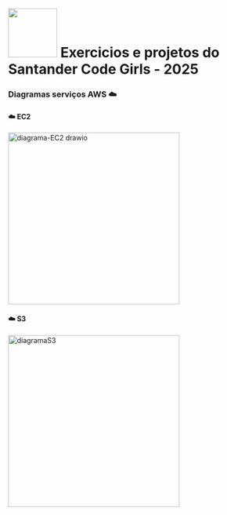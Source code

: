 
# <img src="https://assets.dio.me/U8ylJIXmiBQdb8l8qebsUbe2UzFzws0ReNEQZjhWGgA/f:webp/h:120/q:80/L3RyYWNrcy8xYjQ1YmI0MS1hMmIyLTQ5NjMtYTMyOC03Yjc2YWIxOWE5OGUucG5n" width="100px"> Exercicios e projetos do Santander Code Girls - 2025

### Diagramas serviços AWS  ☁️

#### ☁️ EC2
<img width="350" height="auto" alt="diagrama-EC2 drawio" src="https://github.com/user-attachments/assets/471c9c6b-7d0b-4ed4-b68f-d0405aaf1d74" />

#### ☁️ S3
<img width="350" height="auto" alt="diagramaS3" src="https://github.com/user-attachments/assets/2372ad08-259b-41f5-8665-33ab60aa4a81" />  
